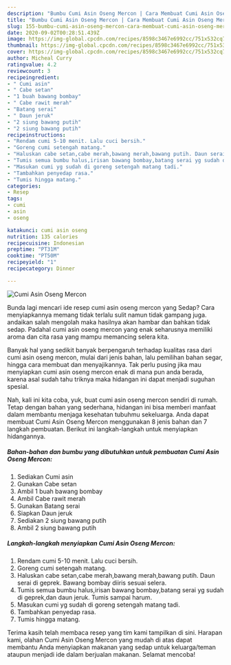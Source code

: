 ```yaml
---
description: "Bumbu Cumi Asin Oseng Mercon | Cara Membuat Cumi Asin Oseng Mercon Yang Enak Dan Mudah"
title: "Bumbu Cumi Asin Oseng Mercon | Cara Membuat Cumi Asin Oseng Mercon Yang Enak Dan Mudah"
slug: 155-bumbu-cumi-asin-oseng-mercon-cara-membuat-cumi-asin-oseng-mercon-yang-enak-dan-mudah
date: 2020-09-02T00:28:51.439Z
image: https://img-global.cpcdn.com/recipes/8598c3467e6992cc/751x532cq70/cumi-asin-oseng-mercon-foto-resep-utama.jpg
thumbnail: https://img-global.cpcdn.com/recipes/8598c3467e6992cc/751x532cq70/cumi-asin-oseng-mercon-foto-resep-utama.jpg
cover: https://img-global.cpcdn.com/recipes/8598c3467e6992cc/751x532cq70/cumi-asin-oseng-mercon-foto-resep-utama.jpg
author: Micheal Curry
ratingvalue: 4.2
reviewcount: 3
recipeingredient:
- " Cumi asin"
- " Cabe setan"
- "1 buah bawang bombay"
- " Cabe rawit merah"
- "Batang serai"
- " Daun jeruk"
- "2 siung bawang putih"
- "2 siung bawang putih"
recipeinstructions:
- "Rendam cumi 5-10 menit. Lalu cuci bersih."
- "Goreng cumi setengah matang."
- "Haluskan cabe setan,cabe merah,bawang merah,bawang putih. Daun serai di geprek. Bawang bombay diiris sesuai selera."
- "Tumis semua bumbu halus,irisan bawang bombay,batang serai yg sudah di geprek,dan daun jeruk. Tumis sampai harum."
- "Masukan cumi yg sudah di goreng setengah matang tadi."
- "Tambahkan penyedap rasa."
- "Tumis hingga matang."
categories:
- Resep
tags:
- cumi
- asin
- oseng

katakunci: cumi asin oseng 
nutrition: 135 calories
recipecuisine: Indonesian
preptime: "PT31M"
cooktime: "PT50M"
recipeyield: "1"
recipecategory: Dinner

---
```



![Cumi Asin Oseng Mercon](https://img-global.cpcdn.com/recipes/8598c3467e6992cc/751x532cq70/cumi-asin-oseng-mercon-foto-resep-utama.jpg)

Bunda lagi mencari ide resep cumi asin oseng mercon yang Sedap? Cara menyiapkannya memang tidak terlalu sulit namun tidak gampang juga. andaikan salah mengolah maka hasilnya akan hambar dan bahkan tidak sedap. Padahal cumi asin oseng mercon yang enak seharusnya memiliki aroma dan cita rasa yang mampu memancing selera kita.

Banyak hal yang sedikit banyak berpengaruh terhadap kualitas rasa dari cumi asin oseng mercon, mulai dari jenis bahan, lalu pemilihan bahan segar, hingga cara membuat dan menyajikannya. Tak perlu pusing jika mau menyiapkan cumi asin oseng mercon enak di mana pun anda berada, karena asal sudah tahu triknya maka hidangan ini dapat menjadi suguhan spesial.




Nah, kali ini kita coba, yuk, buat cumi asin oseng mercon sendiri di rumah. Tetap dengan bahan yang sederhana, hidangan ini bisa memberi manfaat dalam membantu menjaga kesehatan tubuhmu sekeluarga. Anda dapat membuat Cumi Asin Oseng Mercon menggunakan 8 jenis bahan dan 7 langkah pembuatan. Berikut ini langkah-langkah untuk menyiapkan hidangannya.

<!--inarticleads1-->

##### Bahan-bahan dan bumbu yang dibutuhkan untuk pembuatan Cumi Asin Oseng Mercon:

1. Sediakan  Cumi asin
1. Gunakan  Cabe setan
1. Ambil 1 buah bawang bombay
1. Ambil  Cabe rawit merah
1. Gunakan Batang serai
1. Siapkan  Daun jeruk
1. Sediakan 2 siung bawang putih
1. Ambil 2 siung bawang putih




<!--inarticleads2-->

##### Langkah-langkah menyiapkan Cumi Asin Oseng Mercon:

1. Rendam cumi 5-10 menit. Lalu cuci bersih.
1. Goreng cumi setengah matang.
1. Haluskan cabe setan,cabe merah,bawang merah,bawang putih. Daun serai di geprek. Bawang bombay diiris sesuai selera.
1. Tumis semua bumbu halus,irisan bawang bombay,batang serai yg sudah di geprek,dan daun jeruk. Tumis sampai harum.
1. Masukan cumi yg sudah di goreng setengah matang tadi.
1. Tambahkan penyedap rasa.
1. Tumis hingga matang.




Terima kasih telah membaca resep yang tim kami tampilkan di sini. Harapan kami, olahan Cumi Asin Oseng Mercon yang mudah di atas dapat membantu Anda menyiapkan makanan yang sedap untuk keluarga/teman ataupun menjadi ide dalam berjualan makanan. Selamat mencoba!
